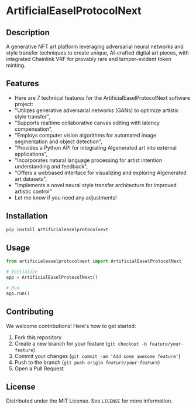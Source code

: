 # ArtificialEaselProtocolNext

## Description

A generative NFT art platform leveraging adversarial neural networks and style transfer techniques to create unique, AI-crafted digital art pieces, with integrated Chainlink VRF for provably rare and tamper-evident token minting.

## Features

- Here are 7 technical features for the ArtificialEaselProtocolNext software project:
- "Utilizes generative adversarial networks (GANs) to optimize artistic style transfer",
- "Supports realtime collaborative canvas editing with latency compensation",
- "Employs computer vision algorithms for automated image segmentation and object detection",
- "Provides a Python API for integrating AIgenerated art into external applications",
- "Incorporates natural language processing for artist intention understanding and feedback",
- "Offers a webbased interface for visualizing and exploring AIgenerated art datasets",
- "Implements a novel neural style transfer architecture for improved artistic control"
- Let me know if you need any adjustments!
## Installation

```bash
pip install artificialeaselprotocolnext
```

## Usage

```python
from artificialeaselprotocolnext import ArtificialEaselProtocolNext

# Initialize
app = ArtificialEaselProtocolNext()

# Run
app.run()
```

## Contributing

We welcome contributions! Here's how to get started:

1. Fork this repository
2. Create a new branch for your feature (`git checkout -b feature/your-feature`)
3. Commit your changes (`git commit -am 'Add some awesome feature'`)
4. Push to the branch (`git push origin feature/your-feature`)
5. Open a Pull Request

## License

Distributed under the MIT License. See `LICENSE` for more information.
